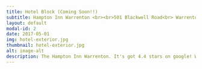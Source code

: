 ```yaml
---
title: Hotel Block (Coming Soon!!)
subtitle: Hampton Inn Warrenton <br><br>501 Blackwell Road<br> Warrenton, Virginia, 20186, USA
layout: default
modal-id: 2
date: 2017-05-01
img: hotel-exterior.jpg
thumbnail: hotel-exterior.jpg 
alt: image-alt
description: The Hampton Inn Warrenton. It's got 4.4 stars on google! We will have a hotel block, but we can't reserve it yet. Stay tuned.  
---
```

